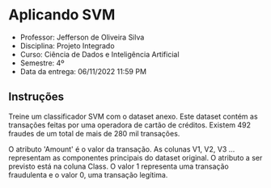# Aplicando SVM

- Professor: Jefferson de Oliveira Silva
- Disciplina: Projeto Integrado
- Curso: Ciência de Dados e Inteligência Artificial
- Semestre: 4º
- Data da entrega: 06/11/2022 11:59 PM

## Instruções

Treine um classificador SVM com o dataset anexo. Este dataset contém as transações feitas por uma operadora de cartão de créditos. Existem 492 fraudes de um total de mais de 280 mil transações. 

O atributo 'Amount' é o valor da transação.  As colunas V1, V2, V3 ... representam as componentes principais do dataset original. O atributo a ser previsto está na coluna Class. O valor 1 representa uma transação fraudulenta e o valor 0, uma transação legítima.